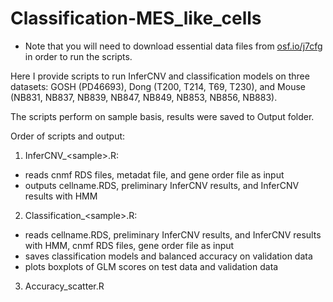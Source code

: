 # Classification-MES_like_cells
- Note that you will need to download essential data files from [osf.io/j7cfg](osf.io/j7cfg) in order to run the scripts. 

Here I provide scripts to run InferCNV and classification models on three datasets: GOSH (PD46693), Dong (T200, T214, T69, T230), and Mouse (NB831, NB837, NB839, NB847, NB849, NB853, NB856, NB883). 

The scripts perform on sample basis, results were saved to Output folder.

Order of scripts and output: 
1. InferCNV_\<sample\>.R:
  - reads cnmf RDS files, metadat file, and gene order file as input
  - outputs cellname.RDS, preliminary InferCNV results, and InferCNV results with HMM
2. Classification_\<sample\>.R:
  - reads cellname.RDS, preliminary InferCNV results, and InferCNV results with HMM, cnmf RDS files, gene order file as input
  - saves classification models and balanced accuracy on validation data
  - plots boxplots of GLM scores on test data and validation data 
3. Accuracy_scatter.R
